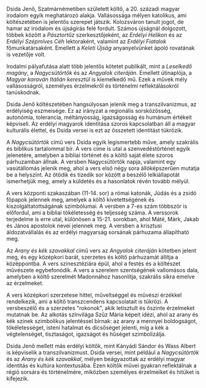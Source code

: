 Dsida Jenő, Szatmárnémetiben született költő, a 20. századi magyar irodalom egyik meghatározó alakja. Vallásossága mélyen katolikus, ami költészetében is jelentős szerepet játszik. Kolozsváron tanult jogot, de hamar az irodalom és újságírás felé fordult. Számos újságnál dolgozott, többek között a _Pásztortűz_ szerkesztőjeként, az _Erdélyi Helikon_ és az _Erdélyi Szépmíves Céh_ lektoraként, valamint az _Erdélyi Fiatalok_ főmunkatársaként. Emellett a _Keleti Újság_ anyanyelvünket ápoló rovatának is vezetője volt.

Irodalmi pályafutása alatt több jelentős kötetet publikált, mint a _Leselkedő magány_, a _Nagycsütörtök_ és az _Angyalok citeráján_. Emellett útinaplója, a _Magyar karaván Itálián keresztül_ is kiemelkedő mű. Ezek a művek mély vallásosságról, személyes érzelmekről és történelmi reflektálásokról tanúskodnak.

Dsida Jenő költészetében hangsúlyosan jelenik meg a transzilvanizmus, az erdélyiség eszmeisége. Ez az irányzat a regionális sorsközösség, autonómia, tolerancia, méltányosság, igazságosság és humánum értékeit képviseli. Az erdélyi magyarok identitása szoros kapcsolatban áll a magyar kulturális élettel, és Dsida versei is ezt az összetett identitást tükrözik.

A _Nagycsütörtök_ című vers Dsida egyik legismertebb műve, amely szakrális és biblikus tartalommal bír. A vers címe is utal a szenvedéstörténet egyik jelenetére, amelyben a bibliai történet és a költő saját élete szoros párhuzamban állnak. A versben Nagycsütörtök napja, valamint egy vasútállomás jelenik meg, ahol a vers első négy sora állóképszerűen mutatja be a helyszínt. Az ötödik és tizedik sor között a beszélő lelkiállapotát ismerhetjük meg, amely a küldetés és a hasonlatok révén tovább mélyül.

A vers központi szakaszában (11-14. sor) a római katonák, Júdás és a zsidó főpapok jelennek meg, amelyek a költő kivetettségének és kiszolgáltatottságának szimbólumai. A versben a 7-es szám többször is előfordul, ami a bibliai tökéletesség és teljesség száma. A verssorok terjedelme is erre utal, különösen a 15-21. sorokban, ahol Máté, Márk, Jakab és János apostolok nevei jelennek meg. A versben a krisztusi áldozatvállalás és az erdélyi magyarság sorsának párhuzama állapítható meg.

Az _Arany és kék szavakkal_ című vers az _Angyalok citeráján_ kötetben jelent meg, és egy középkori barát, szerzetes és költő párhuzamát állítja a középpontba. A vers szinesztéziára épül, ahol a festés és a költészet művészete egybefonódik. A vers a szerelem szentségének vallomásos dala, amelyben a költő szerelmét Madonnához hasonlítja, szakrális síkra emelve az érzelmeket.

A vers középkori szerzetese hittel, műveltséggel és művészi érzékkel rendelkezik, ami a költő transzcendens kapcsolatait is tükrözi. A versbeszélő és a szerzetes "rokonok", akik letisztult és őszinte érzelmeket mutatnak be. Az alkotás színvilága Szűz Mária képeit idézi, ahol az arany és kék színek szimbolikus jelentéssel bírnak: az arany a mennyei boldogságot, tökéletességet, isteni hatalmat és dicsőséget jelenti, míg a kék a végtelenséget, tisztaságot, igazságot és hűséget szimbolizálja.

Dsida Jenő mellett más erdélyi költők, mint Kányádi Sándor és Wass Albert is képviselik a transzilvanizmust. Dsida versei, mint például a _Nagycsütörtök_ és az _Arany és kék szavakkal_, mélyen beágyazottak az erdélyi magyar identitás és kultúra kontextusába. Ezen költők művei gyakran reflektálnak a régió sorsára és történelmére, miközben személyes érzelmeiket és hitüket is kifejezik.